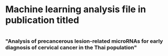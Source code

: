 # Machine learning analysis file in publication titled
#
### "Analysis of precancerous lesion-related microRNAs for early diagnosis of cervical cancer in the Thai population"
